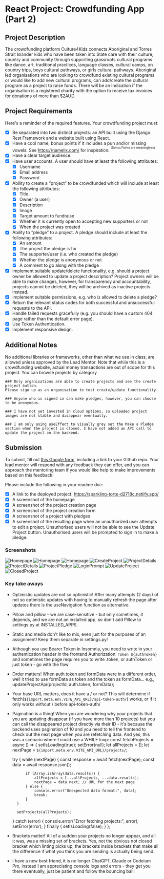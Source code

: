 # React Project: Crowdfunding App (Part 2)

## Project Description

The crowdfunding platform Culture4Kids connects Aboriginal and Torres Strait Islander kids who have been taken into State care with their culture, country and community through supporting grassroots cultural programs like dance, art, traditional practices, language classes, cultural camps, on country trips, boys cultural pathways, or girls cultural pathways. Aboriginal led organisations who are looking to crowdfund existing cultural programs or would like to add new cultural programs, can add/create the cultural program as a project to raise funds. There will be an indication if the organisation is a registered charity with the option to receive tax invoices for donations of more than $2AUD.

## Project Requirements
Here's a reminder of the required features. Your crowdfunding project must:

- [X] Be separated into two distinct projects: an API built using the Django Rest Framework and a website built using React. 
- [X] Have a cool name, bonus points if it includes a pun and/or missing vowels. See https://namelix.com/ for inspiration. <sup><sup>(Bonus Points are meaningless)</sup></sup>
- [X] Have a clear target audience.
- [X] Have user accounts. A user should have at least the following attributes:
  - [X] Username
  - [X] Email address
  - [X] Password
- [X] Ability to create a “project” to be crowdfunded which will include at least the following attributes:
  - [X] Title
  - [X] Owner (a user)
  - [X] Description
  - [X] Image
  - [X] Target amount to fundraise
  - [X] Whether it is currently open to accepting new supporters or not
  - [X] When the project was created
- [X] Ability to “pledge” to a project. A pledge should include at least the following attributes:
  - [X] An amount
  - [X] The project the pledge is for
  - [X] The supporter/user (i.e. who created the pledge)
  - [X] Whether the pledge is anonymous or not
  - [X] A comment to go along with the pledge
- [X] Implement suitable update/delete functionality, e.g. should a project owner be allowed to update a project description? Project owners will be able to make changes, however, for transparency and accountability, projects cannot be deleted, they will be archived as inactive projects instead.
- [X] Implement suitable permissions, e.g. who is allowed to delete a pledge?
- [X] Return the relevant status codes for both successful and unsuccessful requests to the API.
- [X] Handle failed requests gracefully (e.g. you should have a custom 404 page rather than the default error page).
- [X] Use Token Authentication.
- [X] Implement responsive design.

## Additional Notes
No additional libraries or frameworks, other than what we use in class, are allowed unless approved by the Lead Mentor.
Note that while this is a crowdfunding website, actual money transactions are out of scope for this project.
You can browse projects by category

    ### Only organisations are able to create projects and see the create project button. 
    Please sign up as an organisation to test create/update functionality.
        
    ### Anyone who is signed in can make pledges, however, you can choose to be anonymous.

    ### I have not yet invested in cloud options, so uploaded project images are not stable and disappear eventually.

    ### I am only using useEffect to visually grey out the Make a Pledge section when the project is closed. I have not added an API call to update the project on the backend.

## Submission
To submit, fill out [this Google form](https://forms.gle/34ymxgPhdT8YXDgF6), including a link to your Github repo. Your lead mentor will respond with any feedback they can offer, and you can approach the mentoring team if you would like help to make improvements based on this feedback!

Please include the following in your readme doc:
- [X] A link to the deployed project. https://sparkling-torte-d2718c.netlify.app/
- [X] A screenshot of the homepage
- [X] A screenshot of the project creation page
- [X] A screenshot of the project creation form
- [X] A screenshot of a project with pledges
- [X] A screenshot of the resulting page when an unauthorized user attempts to edit a project. Unauthorised users will not be able to see the Update Project button. Unauthorised users will be prompted to sign in to make a pledge.

### Screenshots
![Homepage](/screenshots/HomePage-top.png)
![Homepage](/screenshots/HomePage-bottom.png)
![Homepage](/screenshots/HomePage-responsive-burger.png)
![CreateProject](/screenshots/CreateProjectForm.png)
![ProjectDetails](/screenshots/ProjectDetails-top.png)
![ProjectDetails](/screenshots/ProjectDetails-bottom.png)
![ProjectPledge](/screenshots/ProjectPledge.png)
![LoginPrompt](/screenshots/LoginPromptToPledge.png)
![UpdateProject](/screenshots/UpdateProjectForm.png)
![ClosedProject](/screenshots/ClosedProject.png)

### Key take aways
- Optimistic updates are not so optimistic! After many attempts (2 days) of not so optimistic updates with having to manually refresh the page after updates there is the useNavigation function as alternative.
- Pillow and pillow - we are case-sensitive - but only sometimes, it depends, and we are not an installed app, so don't add Pillow to settings.py at INSTALLED_APPS.
- Static and media don't like to mix, even just for the purposes of an assignment! Keep them separate in settings.py!
- Although you use Bearer Token in Insomnia, you need to write in your authentication header in the frontend Authorization: `Token ${authToken}` and sometimes the page requires you to write .token, or authToken or just token - go with the flow
- Order matters! When auth.token and formData were in a different order, well it tried to use formData as token and the token as formData... e.g., updateProjectApi(projectId, auth.token, formData);
- Your base URL matters, does it have a / or not? This will determine if fetch(`${import.meta.env.VITE_API_URL}/api-token-auth/`) works, or if it only works without / before api-token-auth/
- Pagination is a thing! When you are wondering why your projects that you are updating disappear (if you have more than 10 projects) but you can call the disappeared project directly via their ID - it's because the backend uses pagination of 10 and you need to tell the frontend to check out the next page when you are refetching data. And yes, this was a scenario where I could use a WHILE loop: 
    const fetchProjects = async () => {
    setIsLoading(true);
    setError(null);
    let allProjects = [];
    let nextPage = `${import.meta.env.VITE_API_URL}/projects/`;

    try {
        while (nextPage) {
            const response = await fetch(nextPage);
            const data = await response.json();

            if (Array.isArray(data.results)) {
                allProjects = [...allProjects, ...data.results];
                nextPage = data.next; // URL for the next page
            } else {
                console.error("Unexpected data format:", data);
                break;
            }
        }

        setProjects(allProjects);
    } catch (error) {
        console.error("Error fetching projects:", error);
        setError(error);
    } finally {
        setIsLoading(false);
    }
};
- Brackets matter! All of a sudden your projects no longer appear, and all it was, was a missing set of brackets. Yes, not the obvious not closed bracket which linting picks up, the brackets inside brackets that make all the difference if what you think you are sending is actually being send.
- I have a new best friend, it is no longer ChatGPT, Claude or Codeium Pro, instead I am appreciating console logs and errors - they get you there eventually, just be patient and follow the bouncing ball!